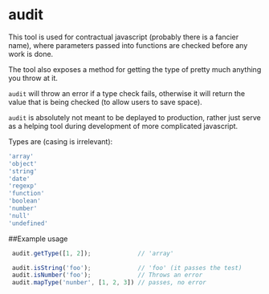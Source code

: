 # audit

This tool is used for contractual javascript (probably there is a
fancier name), where parameters passed into functions are checked before
any work is done.

The tool also exposes a method for getting the type of pretty much
anything you throw at it.

`audit` will throw an error if a type check fails, otherwise it will
return the value that is being checked (to allow users to save space).

`audit` is absolutely not meant to be deplayed to production, rather
just serve as a helping tool during development of more complicated
javascript.

Types are (casing is irrelevant):

```javascript
'array'
'object'
'string'
'date'
'regexp'
'function'
'boolean'
'number'
'null'
'undefined'
```


##Example usage

```javascript
 audit.getType([1, 2]);             // 'array'

 audit.isString('foo');             // 'foo' (it passes the test)
 audit.isNumber('foo');             // Throws an error
 audit.mapType('nunber', [1, 2, 3]) // passes, no error
```

